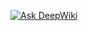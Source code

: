 [![Ask DeepWiki](https://deepwiki.com/badge.svg)](https://deepwiki.com/RishikeshPatil20/ConnectSphere)
